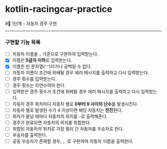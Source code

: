 # kotlin-racingcar-practice

#🚀 1단계 - 자동차 경주 구현

---
### 구현할 기능 목록
- [ ] 자동차 이름을 `,` 기준으로 구분하여 입력받는다.
- [x] 이름은 **5글자 이하**로 입력받는다.
- [x] 이름은 빈 문자열(`""`)이거나 공백일 수 없다.
- [ ] 자동차 이름이 조건에 위배될 경우 에러 메시지를 출력하고 다시 입력받는다.
- [ ] 경주 횟수를 입력받는다.
- [ ] 경주 횟수는 자연수여야 한다.
- [ ] 입력받은 경주 횟수가 조건에 위배될 경우 에러 메시지를 출력하고 다시 입력받는다.
- [ ] 자동차 경주 회차마다 자동차 별로 **0부터 9 사이의 난수**를 발생시킨다.
- [ ] 자동차 별로 발생된 수가 4 이상이면 해당 자동차는 **전진**한다.
- [ ] 회차가 끝날 때마다 자동차의 위치를 `-`로 출력해준다.
- [ ] 경주가 완료되면 자동차의 위치를 취합한다.
- [ ] 취합된 자동차의 위치로 가장 멀리 간 자동차를 우승자로 한다.
- [ ] 우승자를 출력한다.
- [ ] 공동 우승자가 존재할 경우, `, `로 구분하여 자동차 이름을 출력한다.